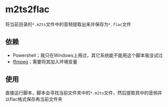 # m2ts2flac
将当前目录的`*.m2ts`文件中的音频提取出来并保存为`*.flac`文件

## 依赖
- Powershell；我只在Windows上用过，其它系统能不能用这个脚本我没试过
- [ffmpeg](https://github.com/FFmpeg/FFmpeg)；需要将其加入环境变量

## 使用
直接运行脚本，脚本会寻找当前文件夹中的`*.m2ts`文件，然后提取其中的音频并以flac格式保存再当前文件夹